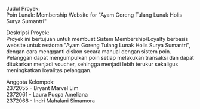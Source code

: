 Judul Proyek: <br />
Poin Lunak: Membership Website for "Ayam Goreng Tulang Lunak Holis Surya Sumantri"

Deskripsi Proyek:<br />
Proyek ini bertujuan untuk membuat Sistem Membership/Loyalty berbasis website untuk restoran "Ayam Goreng Tulang Lunak Holis Surya Sumantri", dengan cara mengganti diskon secara manual dengan sistem poin. Pelanggan dapat mengumpulkan poin setiap melakukan transaksi dan dapat ditukarkan menjadi voucher, sehingga menjadi lebih terukur sekaligus meningkatkan loyalitas pelanggan.

Anggota Kelompok: <br />
2372055 - Bryant Marvel Lim <br />
2372061 - Laura Puspa Ameliana <br />
2372068 - Indri Mahalani Simamora
